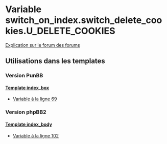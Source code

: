 # Variable switch_on_index.switch_delete_cookies.U_DELETE_COOKIES
[Explication sur le forum des forums](http://forum.forumactif.com/t294113-listing-des-variables#switch_on_index.switch_delete_cookies.U_DELETE_COOKIES)

## Utilisations dans les templates

### Version PunBB

#### [Template index_box](punbb/index_box.md)
* [Variable à la ligne 69](../punbb/index_box.tpl#L69)

### Version phpBB2

#### [Template index_body](subsilver/index_body.md)
* [Variable à la ligne 102](../subsilver/index_body.tpl#L102)